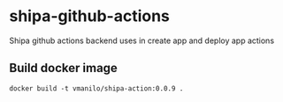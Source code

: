 # shipa-github-actions

Shipa github actions backend uses in create app and deploy app actions

## Build docker image

    docker build -t vmanilo/shipa-action:0.0.9 .
